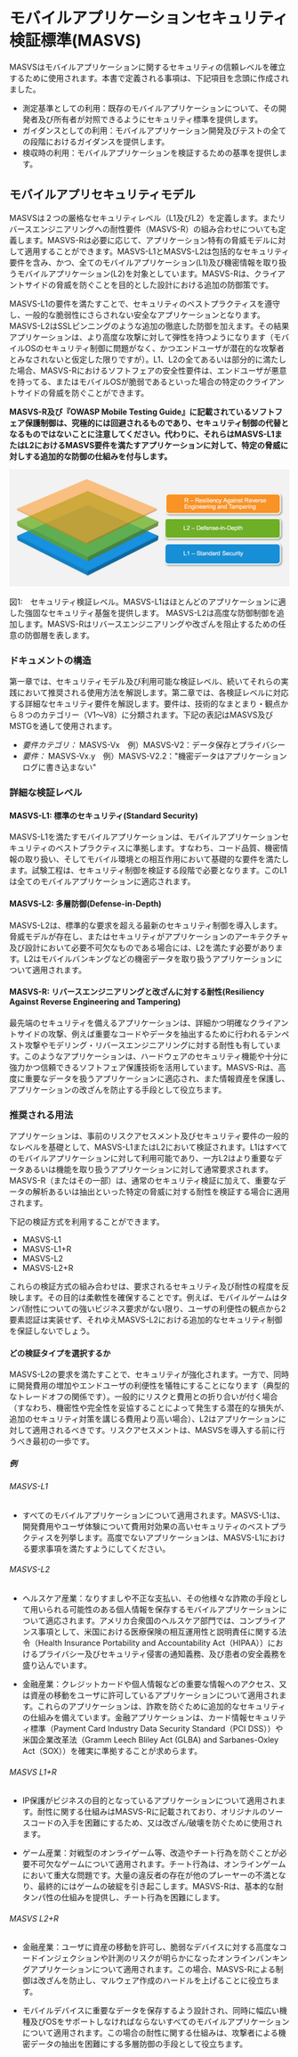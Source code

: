 # モバイルアプリケーションセキュリティ検証標準(MASVS)

MASVSはモバイルアプリケーションに関するセキュリティの信頼レベルを確立するために使用されます。本書で定義される事項は、下記項目を念頭に作成されました。

* 測定基準としての利用：既存のモバイルアプリケーションについて、その開発者及び所有者が対照できるようにセキュリティ標準を提供します。
* ガイダンスとしての利用：モバイルアプリケーション開発及びテストの全ての段階におけるガイダンスを提供します。
* 検収時の利用：モバイルアプリケーションを検証するための基準を提供します。

## モバイルアプリセキュリティモデル

MASVSは２つの厳格なセキュリティレベル（L1及びL2）を定義します。またリバースエンジニアリングへの耐性要件（MASVS-R）の組み合わせについても定義します。MASVS-Rは必要に応じて、アプリケーション特有の脅威モデルに対して適用することができます。MASVS-L1とMASVS-L2は包括的なセキュリティ要件を含み、かつ、全てのモバイルアプリケーション(L1)及び機密情報を取り扱うモバイルアプリケーション(L2)を対象としています。MASVS-Rは、クライアントサイドの脅威を防ぐことを目的とした設計における追加の防御策です。

MASVS-L1の要件を満たすことで、セキュリティのベストプラクティスを遵守し、一般的な脆弱性にさらされない安全なアプリケーションとなります。
MASVS-L2はSSLピンニングのような追加の徹底した防御を加えます。その結果アプリケーションは、より高度な攻撃に対して弾性を持つようになります（モバイルOSのセキュリティ制御に問題がなく、かつエンドユーザが潜在的な攻撃者とみなされないと仮定した限りですが）。L1、L2の全てあるいは部分的に満たした場合、MASVS-Rにおけるソフトフェアの安全性要件は、エンドユーザが悪意を持ってる、またはモバイルOSが脆弱であるといった場合の特定のクライアントサイドの脅威を防ぐことができます。

**MASVS-R及び『OWASP Mobile Testing Guide』に記載されているソフトフェア保護制御は、究極的には回避されるものであり、セキュリティ制御の代替となるものではないことに注意してください。代わりに、それらはMASVS-L1またはL2におけるMASVS要件を満たすアプリケーションに対して、特定の脅威に対しする追加的な防御の仕組みを付与します。**

![Verification Levels](images/masvs-levels-new.jpg)

図1:　セキュリティ検証レベル。MASVS-L1はほとんどのアプリケーションに適した強固なセキュリティ基盤を提供します。
MASVS-L2は高度な防御制御を追加します。MASVS-Rはリバースエンジニアリングや改ざんを阻止するための任意の防御層を表します。

### ドキュメントの構造

第一章では、セキュリティモデル及び利用可能な検証レベル、続いてそれらの実践において推奨される使用方法を解説します。第二章では、各検証レベルに対応する詳細なセキュリティ要件を解説します。要件は、技術的なまとまり・観点から８つのカテゴリー（V1～V8）に分類されます。下記の表記はMASVS及びMSTGを通して使用されます。

- *要件カテゴリ：* MASVS-Vx　例）MASVS-V2：データ保存とプライバシー
- *要件：* MASVS-Vx.y　例）MASVS-V2.2："機密データはアプリケーションログに書き込まない"

### 詳細な検証レベル

#### MASVS-L1: 標準のセキュリティ(Standard Security)

MASVS-L1を満たすモバイルアプリケーションは、モバイルアプリケーションセキュリティのベストプラクティスに準拠します。すなわち、コード品質、機密情報の取り扱い、そしてモバイル環境との相互作用において基礎的な要件を満たします。試験工程は、セキュリティ制御を検証する段階で必要となります。このL1は全てのモバイルアプリケーションに適応されます。

#### MASVS-L2: 多層防御(Defense-in-Depth)

MASVS-L2は、標準的な要求を超える最新のセキュリティ制御を導入します。脅威モデルが存在し、またはセキュリティがアプリケーションのアーキテクチャ及び設計において必要不可欠なものである場合には、L2を満たす必要があります。L2はモバイルバンキングなどの機密データを取り扱うアプリケーションについて適用されます。

#### MASVS-R: リバースエンジニアリングと改ざんに対する耐性(Resiliency Against Reverse Engineering and Tampering)

最先端のセキュリティを備えるアプリケーションは、詳細かつ明確なクライアントサイドの攻撃、例えば重要なコードやデータを抽出するために行われるテンペスト攻撃やモデリング・リバースエンジニアリングに対する耐性も有しています。このようなアプリケーションは、ハードウェアのセキュリティ機能や十分に強力かつ信頼できるソフトフェア保護技術を活用しています。MASVS-Rは、高度に重要なデータを扱うアプリケーションに適応され、また情報資産を保護し、アプリケーションの改ざんを防止する手段として役立ちます。

### 推奨される用法

アプリケーションは、事前のリスクアセスメント及びセキュリティ要件の一般的なレベルを基礎として、MASVS-L1またはL2において検証されます。L1はすべてのモバイルアプリケーションに対して利用可能であり、一方L2はより重要なデータあるいは機能を取り扱うアプリケーションに対して通常要求されます。MASVS-R（またはその一部）は、通常のセキュリティ検証に加えて、重要なデータの解析あるいは抽出といった特定の脅威に対する耐性を検証する場合に適用されます。

下記の検証方式を利用することができます。

- MASVS-L1
- MASVS-L1+R
- MASVS-L2
- MASVS-L2+R

これらの検証方式の組み合わせは、要求されるセキュリティ及び耐性の程度を反映します。その目的は柔軟性を確保することです。例えば、モバイルゲームはタンパ耐性についての強いビジネス要求がない限り、ユーザの利便性の観点から2要素認証は実装せず、それゆえMASVS-L2における追加的なセキュリティ制御を保証しないでしょう。

#### どの検証タイプを選択するか

MASVS-L2の要求を満たすことで、セキュリティが強化されます。一方で、同時に開発費用の増加やエンドユーザの利便性を犠牲にすることになります（典型的なトレードオフの関係です）。一般的にリスクと費用との折り合いが付く場合（すなわち、機密性や完全性を妥協することによって発生する潜在的な損失が、追加のセキュリティ対策を講じる費用より高い場合）、L2はアプリケーションに対して適用されるべきです。リスクアセスメントは、MASVSを導入する前に行うべき最初の一歩です。

##### 例

###### MASVS-L1

- すべてのモバイルアプリケーションについて適用されます。MASVS-L1は、開発費用やユーザ体験について費用対効果の高いセキュリティのベストプラクティスを列挙します。高度でないアプリケーションは、MASVS-L1における要求事項を満たすようにしてください。

###### MASVS-L2

- ヘルスケア産業：なりすましや不正な支払い、その他様々な詐欺の手段として用いられる可能性のある個人情報を保存するモバイルアプリケーションについて適応されます。アメリカ合衆国のヘルスケア部門では、コンプライアンス事項として、米国における医療保険の相互運用性と説明責任に関する法令（Health Insurance Portability and Accountability Act（HIPAA））におけるプライバシー及びセキュリティ侵害の通知義務、及び患者の安全義務を盛り込んでいます。

- 金融産業：クレジットカードや個人情報などの重要な情報へのアクセス、又は資産の移動をユーザに許可しているアプリケーションについて適用されます。これらのアプリケーションは、詐欺を防ぐために追加的なセキュリティの仕組みを備えています。金融アプリケーションは、カード情報セキュリティ標準（Payment Card Industry Data Security Standard（PCI DSS））や米国企業改革法（Gramm Leech Bliley Act (GLBA) and Sarbanes-Oxley Act（SOX））を確実に準拠することが求めらます。

###### MASVS L1+R

- IP保護がビジネスの目的となっているアプリケーションについて適用されます。耐性に関する仕組みはMASVS-Rに記載されており、オリジナルのソースコードの入手を困難にするため、又は改ざん/破壊を防ぐために使用されます。

- ゲーム産業：対戦型のオンライゲーム等、改造やチート行為を防ぐことが必要不可欠なゲームについて適用されます。チート行為は、オンラインゲームにおいて重大な問題です。大量の違反者の存在が他のプレーヤーの不満となり、最終的にはゲームの破綻を引き起こします。MASVS-Rは、基本的な耐タンパ性の仕組みを提供し、チート行為を困難にします。

###### MASVS L2+R

- 金融産業：ユーザに資産の移動を許可し、脆弱なデバイスに対する高度なコードインジェクションや計測のリスクが明らかになったオンラインバンキングアプリケーションについて適用されます。この場合、MASVS-Rによる制御は改ざんを防止し、マルウェア作成のハードルを上げることに役立ちます。

- モバイルデバイスに重要なデータを保存するよう設計され、同時に幅広い機種及びOSをサポートしなければならないすべてのモバイルアプリケーションについて適用されます。この場合の耐性に関する仕組みは、攻撃者による機密データの抽出を困難にする多層防御の手段として役立ちます。
